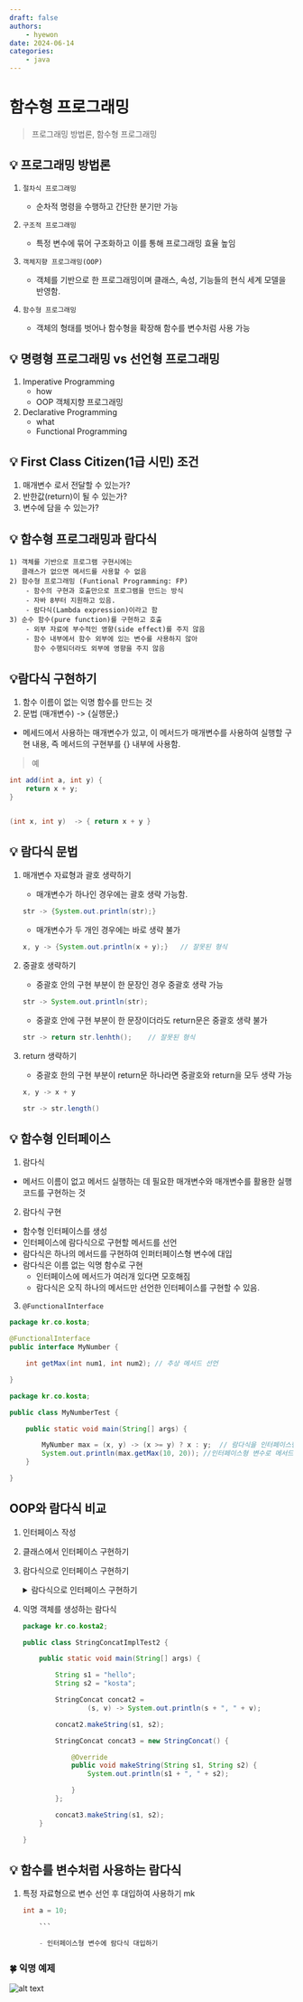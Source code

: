```yaml
---
draft: false
authors:
    - hyewon
date: 2024-06-14
categories:
    - java
---
```


# 함수형 프로그래밍

> 프로그래밍 방법론, 함수형 프로그래밍

<!-- more -->

## 💡 프로그래밍 방법론

1. `절차식 프로그래밍`

    - 순차적 명령을 수행하고 간단한 분기만 가능

2. `구조적 프로그래밍`

    - 특정 변수에 묶어 구조화하고 이를 통해 프로그래밍 효율 높임

3. `객체지향 프로그래밍(OOP)`

    - 객체를 기반으로 한 프로그래밍이며 클래스, 속성, 기능들의 현식 세계 모델을 반영함.

4. `함수형 프로그래밍`

    - 객체의 형태를 벗어나 함수형을 확장해 함수를 변수처럼 사용 가능

## 💡 명령형 프로그래밍 vs 선언형 프로그래밍

1. Imperative Programming
    - how
    - OOP 객체지향 프로그래밍
2. Declarative Programming
    - what
    - Functional Programming

## 💡 First Class Citizen(1급 시민) 조건

1. 매개변수 로서 전달할 수 있는가?
2. 반한값(return)이 될 수 있는가?
3. 변수에 담을 수 있는가?

## 💡 함수형 프로그래밍과 람다식

    1) 객체를 기반으로 프로그램 구현시에는
       클래스가 없으면 메서드를 사용할 수 없음
    2) 함수형 프로그래밍 (Funtional Programming: FP)
        - 함수의 구현과 호출만으로 프로그램을 만드는 방식
        - 자바 8부터 지원하고 있음.
        - 람다식(Lambda expression)이라고 함
    3) 순수 함수(pure function)를 구현하고 호출
        - 외부 자료에 부수적인 영향(side effect)를 주지 않음
        - 함수 내부에서 함수 외부에 있는 변수를 사용하지 않아
          함수 수행되더라도 외부에 영향을 주지 않음

## 💡람다식 구현하기

1. 함수 이름이 없는 익명 함수를 만드는 것
2. 문법
   (매개변수) -> {실행문;}

-   메세드에서 사용하는 매개변수가 있고, 이 메서드가 매개변수를 사용하여 실행할 구현 내용, 즉 메서드의 구현부를 {} 내부에 사용함.

> 예

```java
int add(int a, int y) {
    return x + y;
}


(int x, int y)  -> { return x + y }
```

## 💡 람다식 문법

1. 매개변수 자료형과 괄호 생략하기

    - 매개변수가 하나인 경우에는 괄호 생략 가능함.

    ```java
    str -> {System.out.println(str);}
    ```

    - 매개변수가 두 개인 경우에는 바로 생략 불가

    ```java
    x, y -> {System.out.println(x + y);}   // 잘못된 형식
    ```

2. 중괄호 생략하기

    - 중괄호 안의 구현 부분이 한 문장인 경우 중괄호 생략 가능

    ```java
    str -> System.out.println(str);
    ```

    - 중괄호 안에 구현 부분이 한 문장이더라도 return문은 중괄호 생략 불가

    ```java
    str -> return str.lenhth();    // 잘못된 형식
    ```

3. return 생략하기

    - 중괄호 한의 구현 부분이 return문 하나라면 중괄호와 return을 모두 생략 가능

    ```java
    x, y -> x + y
    ```

    ```java
    str -> str.length()
    ```

## 💡 함수형 인터페이스

1. 람다식

-   메서드 이름이 없고 메서드 실행하는 데 필요한 매개변수와 매개변수를 활용한 실행 코드를 구현하는 것

2. 람다식 구현

-   함수형 인터페이스를 생성
-   인터페이스에 람다식으로 구현할 메서드를 선언
-   람다식은 하나의 메서드를 구현하여 인퍼터페이스형 변수에 대입
-   람다식은 이름 없는 익명 함수로 구현
    -   인터페이스에 메서드가 여러개 있다면 모호해짐
    -   람다식은 오직 하나의 메서드만 선언한 인터페이스를 구현할 수 있음.

3. `@FunctionalInterface`

```java
package kr.co.kosta;

@FunctionalInterface
public interface MyNumber {

	int getMax(int num1, int num2); // 추상 메서드 선언

}

```

```java
package kr.co.kosta;

public class MyNumberTest {

	public static void main(String[] args) {

		MyNumber max = (x, y) -> (x >= y) ? x : y;  // 람다식을 인터페이스형 max 변수에 대입
		System.out.println(max.getMax(10, 20)); //인터페이스형 변수로 메서드를 호출
	}

}

```

## OOP와 람다식 비교

1.  인터페이스 작성
2.  클래스에서 인터페이스 구현하기
3.  람다식으로 인터페이스 구현하기

    <details>
    <summary> 람다식으로 인터페이스 구현하기 </summary>

    ```java

    package kr.co.kosta2;

    public interface StringConcat {
        void makeString(String s1, String s2);
    }

    ```

    ```java
    package kr.co.kosta2;

    public class StringConcatImplTest2 {

        public static void main(String[] args) {

            String s1 = "hello";
            String s2 = "kosta";

            StringConcat concat2 =
                    (s, v) -> System.out.println(s + ", " + v);

            concat2.makeString(s1, s2);
        }
    }

    ```

    </details>

4.  익명 객체를 생성하는 람다식

    ```java
    package kr.co.kosta2;

    public class StringConcatImplTest2 {

        public static void main(String[] args) {

            String s1 = "hello";
            String s2 = "kosta";

            StringConcat concat2 =
                    (s, v) -> System.out.println(s + ", " + v);

            concat2.makeString(s1, s2);

            StringConcat concat3 = new StringConcat() {

                @Override
                public void makeString(String s1, String s2) {
                    System.out.println(s1 + ", " + s2);

                }
            };

            concat3.makeString(s1, s2);
        }

    }

    ```

## 💡 함수를 변수처럼 사용하는 람다식

1.  특정 자료형으로 변수 선언 후 대입하여 사용하기
    mk
    ```java
    int a = 10;

        ```

        - 인터페이스형 변수에 람다식 대입하기

### 🍀 익명 예제

![alt text](image-48.png)
